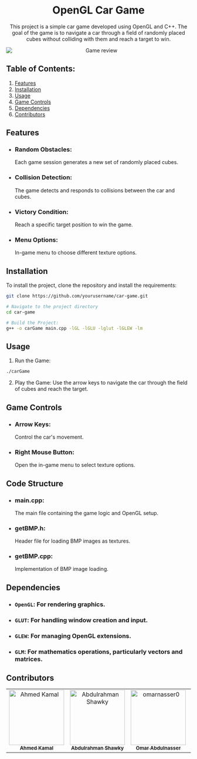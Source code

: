<div style="text-align: center;">
    <h1>OpenGL Car Game</h1>
    <p>This project is a simple car game developed using OpenGL and C++. The goal of the game is to navigate a car through a field of randomly placed cubes without colliding with them and reach a target to win.</p>
    <img src="assests/reviwe.gif" alt="Game review" style=" display: block; margin: 0 auto;">
</div>

## Table of Contents:
1. [Features](#features)
2. [Installation](#installation)
3. [Usage](#usage)
4. [Game Controls](#game-controls)
5. [Dependencies](#dependencies)
6. [Contributors](#contributors)



## Features

- ### Random Obstacles:
     Each game session generates a new set of randomly placed cubes.
- ### Collision Detection: 
     The game detects and responds to collisions between the car and cubes.
- ### Victory Condition: 
     Reach a specific target position to win the game.
- ### Menu Options: 
     In-game menu to choose different texture options.

## Installation

To install the project, clone the repository and install the requirements:

```bash
git clone https://github.com/yourusername/car-game.git
```
```bash
# Navigate to the project directory
cd car-game
```
```bash
# Build the Project:
g++ -o carGame main.cpp -lGL -lGLU -lglut -lGLEW -lm

```

## Usage
1. Run the Game:

```bash
./carGame
```
2. Play the Game:
Use the arrow keys to navigate the car through the field of cubes and reach the target.

## Game Controls

- ### Arrow Keys: 
    Control the car's movement.
- ### Right Mouse Button:
    Open the in-game menu to select texture options.

  
## Code Structure
- ### main.cpp:
   The main file containing the game logic and OpenGL setup.
- ### getBMP.h:
   Header file for loading BMP images as textures.
- ### getBMP.cpp:
    Implementation of BMP image loading.
   
  
## Dependencies
- ### `OpenGL`: For rendering graphics.
- ### `GLUT`: For handling window creation and input.
- ### `GLEW`: For managing OpenGL extensions.
- ### `GLM`: For mathematics operations, particularly vectors and matrices.

  
## Contributors <a name = "contributors"></a>
<table>
  <tr>
        <td align="center">
    <a href="https://github.com/AhmedKamalMohammedElSayed" target="_black">
    <img src="https://avatars.githubusercontent.com/u/96977876?v=4" width="150px;" alt="Ahmed Kamal"/>
    <br />
    <sub><b>Ahmed Kamal</b></sub></a>
    </td>
    <td align="center">
    <a href="https://github.com/AbdulrahmanGhitani" target="_black">
    <img src="https://avatars.githubusercontent.com/u/114954706?v=4" width="150px;" alt="Abdulrahman Shawky"/>
    <br />
    <sub><b>Abdulrahman Shawky</b></sub></a>
    </td>
<td align="center">
    <a href="https://github.com/omarnasser0" target="_black">
    <img src="https://avatars.githubusercontent.com/u/100535160?v=4" width="150px;" alt="omarnasser0"/>
    <br />
    <sub><b>Omar Abdulnasser</b></sub></a>
    </td>
    
<td align="center">
    <a href="https://github.com/AbdullahOmran" target="_black">
    <img src="https://avatars.githubusercontent.com/u/30219936?v=4" width="150px;" alt="Abdullah Omran"/>
    <br />
    <sub><b>Abdullah Omran</b></sub></a>
    </td>
 <td align="center">
    <a href="https://github.com/MO-Nigo" target="_black">
    <img src="https://avatars.githubusercontent.com/u/103186952?v=4" width="150px;" alt="Mohammed Ali"/>
    <br />
    <sub><b>Mohammed Ali</b></sub></a>
    </td>
    <td align="center">
    <a href="https://github.com/MoAziz404" target="_black">
    <img src="https://avatars.githubusercontent.com/u/116502299?v=4" width="150px;" alt="Mohammed Aziz"/>
    <br />
    <sub><b>Mohammed Aziz</b></sub></a>
    </td>
      </tr>
 </table>
